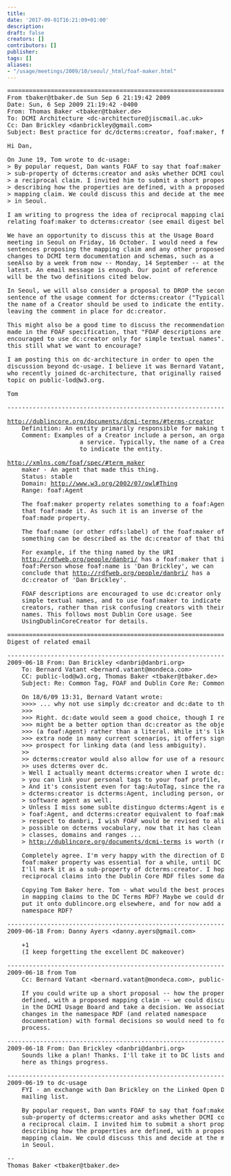 ```yaml
---
title: 
date: '2017-09-01T16:21:09+01:00'
description: 
draft: false
creators: []
contributors: []
publisher: 
tags: []
aliases:
- "/usage/meetings/2009/10/seoul/_html/foaf-maker.html"
---
```


<pre>
======================================================================
From tbaker@tbaker.de Sun Sep 6 21:19:42 2009
Date: Sun, 6 Sep 2009 21:19:42 -0400
From: Thomas Baker &lt;tbaker@tbaker.de&gt;
To: DCMI Architecture &lt;dc-architecture@jiscmail.ac.uk&gt;
Cc: Dan Brickley &lt;danbrickley@gmail.com&gt;
Subject: Best practice for dc/dcterms:creator, foaf:maker, foaf:name

Hi Dan,

On June 19, Tom wrote to dc-usage:
&gt; By popular request, Dan wants FOAF to say that foaf:maker is a
&gt; sub-property of dcterms:creator and asks whether DCMI could make
&gt; a reciprocal claim. I invited him to submit a short proposal
&gt; describing how the properties are defined, with a proposed
&gt; mapping claim. We could discuss this and decide at the meeting
&gt; in Seoul.

I am writing to progress the idea of reciprocal mapping claims
relating foaf:maker to dcterms:creator (see email digest below).

We have an opportunity to discuss this at the Usage Board
meeting in Seoul on Friday, 16 October. I would need a few
sentences proposing the mapping claim and any other proposed
changes to DCMI term documentation and schemas, such as a
seeAlso by a week from now -- Monday, 14 September -- at the
latest. An email message is enough. Our point of reference
will be the two definitions cited below.

In Seoul, we will also consider a proposal to DROP the second
sentence of the usage comment for dcterms:creator ("Typically,
the name of a Creator should be used to indicate the entity."),
leaving the comment in place for dc:creator.

This might also be a good time to discuss the recommendation
made in the FOAF specification, that "FOAF descriptions are
encouraged to use dc:creator only for simple textual names". Is
this still what we want to encourage?

I am posting this on dc-architecture in order to open the
discussion beyond dc-usage. I believe it was Bernard Vatant,
who recently joined dc-architecture, that originally raised this
topic on public-lod@w3.org.

Tom

----------------------------------------------------------------------

<a href="http://dublincore.org/documents/dcmi-terms/#terms-creator">http://dublincore.org/documents/dcmi-terms/#terms-creator</a>
    Definition: An entity primarily responsible for making the resource.
    Comment: Examples of a Creator include a person, an organization, or 
                    a service. Typically, the name of a Creator should be used 
                    to indicate the entity.

<a href="http://xmlns.com/foaf/spec/#term_maker">http://xmlns.com/foaf/spec/#term_maker</a>
    maker - An agent that made this thing.
    Status: stable
    Domain: <a href="http://www.w3.org/2002/07/owl#Thing">http://www.w3.org/2002/07/owl#Thing</a>
    Range: foaf:Agent

    The foaf:maker property relates something to a foaf:Agent
    that foaf:made it. As such it is an inverse of the
    foaf:made property.

    The foaf:name (or other rdfs:label) of the foaf:maker of
    something can be described as the dc:creator of that thing.

    For example, if the thing named by the URI
    <a href="http://rdfweb.org/people/danbri/">http://rdfweb.org/people/danbri/</a> has a foaf:maker that is a
    foaf:Person whose foaf:name is 'Dan Brickley', we can
    conclude that <a href="http://rdfweb.org/people/danbri/">http://rdfweb.org/people/danbri/</a> has a
    dc:creator of 'Dan Brickley'.

    FOAF descriptions are encouraged to use dc:creator only for
    simple textual names, and to use foaf:maker to indicate
    creators, rather than risk confusing creators with their
    names. This follows most Dublin Core usage. See
    UsingDublinCoreCreator for details.

======================================================================
Digest of related email

----------------------------------------------------------------------
2009-06-18 From: Dan Brickley &lt;danbri@danbri.org&gt;
    To: Bernard Vatant &lt;bernard.vatant@mondeca.com&gt;
    CC: public-lod@w3.org, Thomas Baker &lt;tbaker@tbaker.de&gt;
    Subject: Re: Common Tag, FOAF and Dublin Core Re: Common Tag - semantic tagging convention

    On 18/6/09 13:31, Bernard Vatant wrote:
    &gt;&gt;&gt;&gt; ... why not use simply dc:creator and dc:date to this effect?
    &gt;&gt;&gt;
    &gt;&gt;&gt; Right. dc:date would seem a good choice, though I reckon foaf:maker
    &gt;&gt;&gt; might be a better option than dc:creator as the object is a resource
    &gt;&gt;&gt; (a foaf:Agent) rather than a literal. While it's likely to mean an
    &gt;&gt;&gt; extra node in many current scenarios, it offers significantly more
    &gt;&gt;&gt; prospect for linking data (and less ambiguity).
    &gt;&gt;
    &gt;&gt; dcterms:creator would also allow for use of a resource. Bibliontology
    &gt;&gt; uses dcterms over dc.
    &gt; Well I actually meant dcterms:creator when I wrote dc:creator, sorry. So
    &gt; you can link your personal tags to your foaf profile, for example.
    &gt; And it's consistent even for tag:AutoTag, since the range of
    &gt; dcterms:creator is dcterms:Agent, including person, organisation and
    &gt; software agent as well.
    &gt; Unless I miss some sublte distinguo dcterms:Agent is equivalent to
    &gt; foaf:Agent, and dcterms:creator equivalent to foaf:maker. BTW, with due
    &gt; respect to danbri, I wish FOAF would be revised to align whenever
    &gt; possible on dcterms vocabulary, now that it has clean declarations of
    &gt; classes, domains and ranges ...
    &gt; <a href="http://dublincore.org/documents/dcmi-terms">http://dublincore.org/documents/dcmi-terms</a> is worth (re)visiting :-)

    Completely agree. I'm very happy with the direction of DC terms. The 
    foaf:maker property was essential for a while, until DC was cleaned up. 
    I'll mark it as a sub-property of dcterms:creator. I hope we'll get 
    reciprocal claims into the Dublin Core RDF files some day too...

    Copying Tom Baker here. Tom - what would the best process be for adding 
    in mapping claims to the DC Terms RDF? Maybe we could draft some RDF, 
    put it onto dublincore.org elsewhere, and for now add a seeAlso from the 
    namespace RDF?

----------------------------------------------------------------------
2009-06-18 From: Danny Ayers &lt;danny.ayers@gmail.com&gt;

    +1
    (I keep forgetting the excellent DC makeover)

----------------------------------------------------------------------
2009-06-18 from Tom
    Cc: Bernard Vatant &lt;bernard.vatant@mondeca.com&gt;, public-lod@w3.org

    If you could write up a short proposal -- how the properties are
    defined, with a proposed mapping claim -- we could discuss this
    in the DCMI Usage Board and take a decision. We associate
    changes in the namespace RDF (and related namespace
    documentation) with formal decisions so would need to follow a
    process.

----------------------------------------------------------------------
2009-06-18 From: Dan Brickley &lt;danbri@danbri.org&gt;
    Sounds like a plan! Thanks. I'll take it to DC lists and report back 
    here as things progress.

----------------------------------------------------------------------
2009-06-19 to dc-usage
    FYI - an exchange with Dan Brickley on the Linked Open Data
    mailing list.

    By popular request, Dan wants FOAF to say that foaf:maker is a
    sub-property of dcterms:creator and asks whether DCMI could make
    a reciprocal claim. I invited him to submit a short proposal
    describing how the properties are defined, with a proposed
    mapping claim. We could discuss this and decide at the meeting
    in Seoul.

-- 
Thomas Baker &lt;tbaker@tbaker.de&gt;

</pre>
